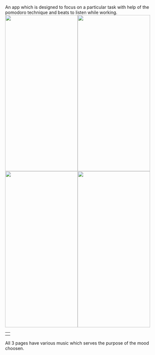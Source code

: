 An app which is designed to focus on a particular task with help of the pomodoro technique and beats to listen while working.
		<table>
			<th>
				<tr>
          <img src="https://user-images.githubusercontent.com/67307757/121509728-ffc2e580-c9f7-11eb-865a-71ad8f0b7ce6.png" width = "234" height = "504">
        </tr>
				<tr>
          <img src="https://user-images.githubusercontent.com/67307757/121509822-123d1f00-c9f8-11eb-813b-669956e56ef1.png" width = "234" height = "504">
        </tr>
				<tr>
          <img src="https://user-images.githubusercontent.com/67307757/121509846-18330000-c9f8-11eb-82ec-fd37140c46c4.png" width = "234" height = "504">
        </tr>
				<tr>
          <img src="https://user-images.githubusercontent.com/67307757/121509864-1c5f1d80-c9f8-11eb-9dda-31a9e11895cc.png" width = "234" height = "504">
        </tr>
			</th>
		</table>

All 3 pages have various music which serves the purpose of the mood choosen.
